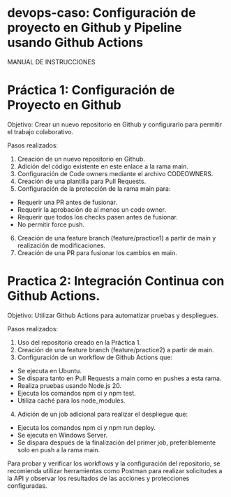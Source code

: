 # devops-caso: Configuración de proyecto en Github y Pipeline usando Github Actions

MANUAL DE INSTRUCCIONES

# Práctica 1: Configuración de Proyecto en Github

Objetivo: Crear un nuevo repositorio en Github y configurarlo para permitir el trabajo colaborativo.

Pasos realizados:

1. Creación de un nuevo repositorio en Github.
2. Adición del código existente en este enlace a la rama main.
3. Configuración de Code owners mediante el archivo CODEOWNERS.
4. Creación de una plantilla para Pull Requests.
5. Configuración de la protección de la rama main para:
- Requerir una PR antes de fusionar.
- Requerir la aprobación de al menos un code owner.
- Requerir que todos los checks pasen antes de fusionar.
- No permitir force push.
6. Creación de una feature branch (feature/practice1) a partir de main y realización de modificaciones.
7. Creación de una PR para fusionar los cambios en main.

# Practica 2: Integración Continua con Github Actions.

Objetivo: Utilizar Github Actions para automatizar pruebas y despliegues.

Pasos realizados:

1. Uso del repositorio creado en la Práctica 1.
2. Creación de una feature branch (feature/practice2) a partir de main.
3. Configuración de un workflow de Github Actions que:
- Se ejecuta en Ubuntu.
- Se dispara tanto en Pull Requests a main como en pushes a esta rama.
- Realiza pruebas usando Node.js 20.
- Ejecuta los comandos npm ci y npm test.
- Utiliza caché para los node_modules.
4. Adición de un job adicional para realizar el despliegue que:
- Ejecuta los comandos npm ci y npm run deploy.
- Se ejecuta en Windows Server.
- Se dispara después de la finalización del primer job, preferiblemente solo en push a la rama main.

Para probar y verificar los workflows y la configuración del repositorio, se recomienda utilizar herramientas como Postman para realizar solicitudes a la API y observar los resultados de las acciones y protecciones configuradas.
